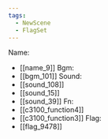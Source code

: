 ```yaml
---
tags:
  - NewScene
  - FlagSet
---
```

Name:
- [[name_9]]
Bgm:
- [[bgm_101]]
Sound:
- [[sound_108]]
- [[sound_15]]
- [[sound_39]]
Fn:
- [[c3100_function4]]
- [[c3100_function3]]
Flag:
- [[flag_9478]]
